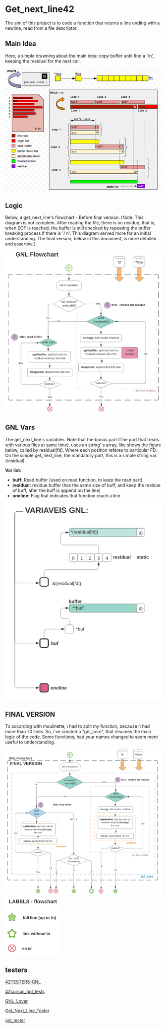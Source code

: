 # Get_next_line42
The aim of this project is to code a function that returns a line ending with a newline, read from a file descriptor.

<h2><b>Main Idea</b></h2>

Here, a simple drawning about the main idea: copy buffer until find a '\n', keeping the residual for the next call.

![gnl_idea](imgs/gnl_idea.png)

<h2><b>Logic</b></h2>

Below, a get_next_line's flowchart - Before final version:
(Note: This diagram is not complete. After reading the file, there is no residue, that is, when EOF is reached, the buffer is still checked by repeating the buffer breaking process if there is '/ n'. This diagram served more for an initial understanding. The final version, below in this document, is more detailed and assertive.)

![gnl_flowchart](imgs/gnl_flowchart.png)

<h2><b>GNL Vars</b></h2>

The get_next_line's variables. 
Note that the bonus part (The part that treats with various files at same time), uses an string''s array, like shows the figure below, called by residual[fd]. Where each position referes to particular FD. 
On the simple get_next_line, the mandatory part, this is a simple string var.(residual).

<b>Var list:</b>

- <b>buff:</b> Read buffer (used on read function, to keep the read part)
- <b>residual:</b> residue buffer (has the same size of buff, and keep the residue of buff, after the buff is append on the line)
- <b>oneline:</b> Flag that indicates that function reach a line

![gnl_vars](imgs/gnl_vars.png)

<h2><b>FINAL VERSION</b></h2>

To according with moulinette, i had to split my function, because it had more than 70 lines. So, i've created a "gnl_core", that resumes the main logic of the code. Some functions, had your names changed to seem more useful to understanding.

![gnl_new_flowchart](imgs/gnl_new_flowchart.png)
![gnl_new_flowchart_labels](imgs/gnl_new_flowchart_labels.png)

<h2><b>testers</b></h2>

[42TESTERS-GNL](https://github.com/Mazoise/42TESTERS-GNL)

[42cursus_gnl_tests](https://github.com/mrjvs/42cursus_gnl_tests)

[GNL_Lover](https://github.com/charMstr/GNL_lover)

[Get_Next_Line_Tester](https://github.com/Hellio404/Get_Next_Line_Tester)

[gnl_tester](https://github.com/lgrellie/gnl_tester)

